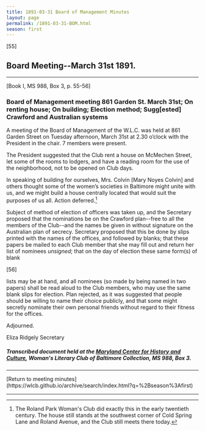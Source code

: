 ```yaml
---
title: 1891-03-31 Board of Management Minutes
layout: page
permalink: /1891-03-31-BOM.html
season: first
---
```


<style>
    #maincontent{
        font-size:1.4em;
    }
</style>
[55]

## Board Meeting--March 31st 1891.
<hr>
[Book I, MS 988, Box 3, p. 55-56]

### Board of Management meeting 861 Garden St. March 31st; On renting house; On building; Election method; Sugg[ested] Crawford and Australian systems

A meeting of the Board of Management of the W.L.C. was held at 861 Garden Street on Tuesday afternoon, March 31st at 2.30 o’clock with the President in the chair. 7 members were present.

The President suggested that the Club rent a house on McMechen Street, let some of the rooms to lodgers, and have a reading room for the use of the neighborhood, not to be opened on Club days.

In speaking of building for ourselves, Mrs. Colvin [Mary Noyes Colvin] and others thought some of the women’s societies in Baltimore might unite with us, and we might build a house centrally located that would suit the purposes of us all. Action deferred.[^house]

[^house]: The Roland Park Woman's Club did exactly this in the early twentieth century. The house still stands at the southwest corner of Cold Spring Lane and Roland Avenue, and the Club still meets there today.

Subject of method of election of officers was taken up, and the Secretary proposed that the nominations be on the Crawford plan--free to all the members of the Club--and the names be given in without signature on the Australian plan of secrecy. Secretary proposed that this be done by slips printed with the names of the offices, and followed by blanks; that these papers be mailed to each Club member that she may fill out and return her list of nominees _unsigned_; that on the day of election these same form(s) of blank

[56]

lists may be at hand, and all nominees (so made by being named in two papers) shall be read aloud to the Club members, who may use the same blank slips for election. Plan rejected, as it was suggested that people should be willing to name their choice publicly, and that some might secretly nominate their own personal friends without regard to their fitness for the offices.

Adjourned.

Eliza Ridgely
Secretary

##### Transcribed document held at the [Maryland Center for History and Culture](http://mdhs.org/), Woman's Literary Club of Baltimore Collection, MS 988, Box 3. 

<hr>
[Return to meeting minutes](https://wlcb.github.io/archive/search/index.html?q=%2Bseason%3Afirst)
<hr>